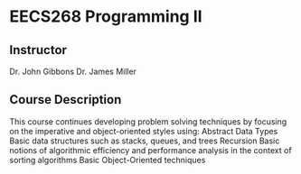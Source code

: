 # EECS268 Programming II

## Instructor
Dr. John Gibbons
Dr.	James Miller

## Course Description
This course continues developing problem solving techniques by focusing on the imperative and object-oriented styles using:
Abstract Data Types
Basic data structures such as stacks, queues, and trees
Recursion
Basic notions of algorithmic efficiency and performance analysis in the context of sorting algorithms
Basic Object-Oriented techniques

